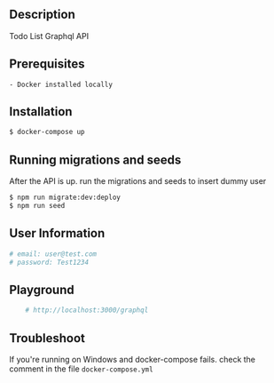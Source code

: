 
## Description
Todo List Graphql API

## Prerequisites
    - Docker installed locally

## Installation

```bash
$ docker-compose up
```

## Running migrations and seeds
After the API is up. run the migrations and seeds to insert dummy user
```bash
$ npm run migrate:dev:deploy
$ npm run seed
```
## User Information

```bash
# email: user@test.com
# password: Test1234
```

## Playground

```bash
    # http://localhost:3000/graphql
```

## Troubleshoot
If you're running on Windows and docker-compose fails. check the comment in the file `docker-compose.yml` 